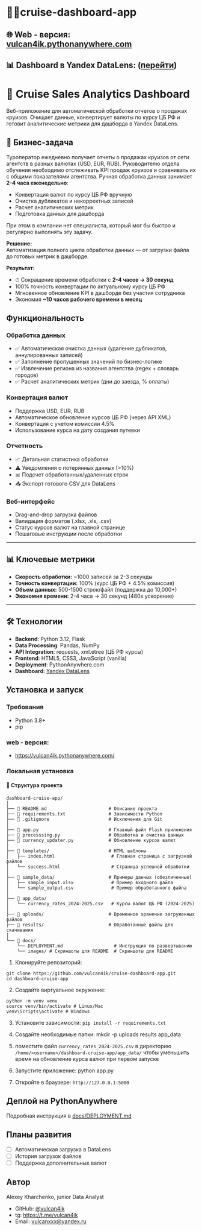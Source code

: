 # 🌊🚢cruise-dashboard-app

## 🌐 **Web - версия:** [vulcan4ik.pythonanywhere.com](https://vulcan4ik.pythonanywhere.com/)
## 📊 **Dashboard в Yandex DataLens:** ([перейти](https://datalens.ru/z699juka5120k))



# 🚢 Cruise Sales Analytics Dashboard

Веб-приложение для автоматической обработки отчетов о продажах круизов. Очищает данные, конвертирует валюты по курсу ЦБ РФ и готовит аналитические метрики для дашборда в Yandex DataLens.


## 💼 Бизнес-задача

Туроператор ежедневно получает отчеты о продажах круизов от сети агентств в разных валютах (USD, EUR, RUB). Руководителю отдела обучения необходимо отслеживать KPI продаж круизов и сравнивать их с общими показателями агентства.
Ручная обработка данных занимает **2-4 часа еженедельно**:
- Конвертация валют по курсу ЦБ РФ вручную
- Очистка дубликатов и некорректных записей
- Расчет аналитических метрик
- Подготовка данных для дашборда

При этом в компании нет специалиста, который мог бы быстро и регулярно выполнять эту задачу.

**Решение:**  
Автоматизация полного цикла обработки данных — от загрузки файла до готовых метрик в дашборде.

**Результат:**  
- ⏱ Сокращение времени обработки с **2-4 часов → 30 секунд**
-  100% точность конвертации по актуальному курсу ЦБ РФ
-  Мгновенное обновление KPI в дашборде без участия сотрудника
-  Экономия **~10 часов рабочего времени в месяц**

##  Функциональность

### Обработка данных
- ✅ Автоматическая очистка данных (удаление дубликатов, аннулированных записей)
- ✅ Заполнение пропущенных значений по бизнес-логике
- ✅ Извлечение региона из названия агентства (regex + словарь городов)
- ✅ Расчет аналитических метрик (дни до заезда, % оплаты)

### Конвертация валют
-  Поддержка USD, EUR, RUB
-  Автоматическое обновление курсов ЦБ РФ (через API XML)
-  Конвертация с учетом комиссии 4.5%
-  Использование курса на дату создания путевки

### Отчетность
- 📈 Детальная статистика обработки
- ⚠️ Уведомления о потерянных данных (>10%)
- 📊 Подсчет обработанных/удаленных строк
- 📥 Экспорт готового CSV для DataLens

### Веб-интерфейс
-  Drag-and-drop загрузка файлов
-  Валидация форматов (.xlsx, .xls, .csv)
-  Статус курсов валют на главной странице
-  Пошаговые инструкции после обработки

---

## 📊 Ключевые метрики

- **Скорость обработки:** ~1000 записей за 2-3 секунды
- **Точность конвертации:** 100% (курс ЦБ РФ + 4.5% комиссия)
- **Объем данных:** 500-1500 строк/файл (поддержка до 10,000+)
- **Экономия времени:** 2-4 часа → 30 секунд (480x ускорение)

---

## 🛠️ Технологии

- **Backend**: Python 3.12, Flask
- **Data Processing**: Pandas, NumPy
- **API Integration**: requests, xml.etree (ЦБ РФ курсы)
- **Frontend**: HTML5, CSS3, JavaScript (vanilla)
- **Deployment**: PythonAnywhere.com
- **Dashboard**: [Yandex DataLens](ссылка_на_дашборд)

## Установка и запуск

### Требования
- Python 3.8+
- pip

### web - версия:
- https://vulcan4ik.pythonanywhere.com/

### Локальная установка
#### 📂 Структура проекта

```
dashboard-cruise-app/
│
├── 📄 README.md                       # Описание проекта
├── 📄 requirements.txt                # Зависимости Python
├── 📄 .gitignore                      # Исключения для Git
│
├── 🐍 app.py                          # Главный файл Flask приложения
├── 🐍 processsing.py                  # Обработка и очистка данных
├── 🐍 currency_updater.py             # Обновление курсов валют 
│
├── 📁 templates/                      # HTML шаблоны
│   ├── index.html                     # Главная страница с загрузкой файлов
│   └── success.html                   # Страница успешной обработки
│
├── 📁 sample_data/                    # Примеры данных (обезличенные)
│   ├── sample_input.xlsx              # Пример входного файла
│   └── sample_output.csv              # Пример обработанного файла
│
├── 📁 app_data/
│   └── currency_rates_2024-2025.csv   # Курсы валют ЦБ РФ (2024-2025)
│
├── 📁 uploads/                        # Временное хранение загруженных файлов
├── 📁 results/                        # Обработанные файлы для скачивания
│
└── 📁 docs/
    └── DEPLOYMENT.md                   # Инструкция по развертыванию
    └── images/ # Скриншоты для README  # Скриншоты для README               
```

1. Клонируйте репозиторий:
```
git clone https://github.com/vulcan4ik/cruise-dashboard-app.git
cd dashboard-cruise-app
```
2. Создайте виртуальное окружение:
```
python -m venv venv
source venv/bin/activate # Linux/Mac
venv\Scripts\activate # Windows
```
3. Установите зависимости:
`pip install -r requirements.txt`

4. Создайте необходимые папки:
mkdir -p uploads results app_data

5. поместите файл `currency_rates_2024-2025.csv` в директорию `/home/<username>/dashboard-cruise-app/app_data/` чтобы уменьшить время на обновление курса валют при первом запуске

5. Запустите приложение:
python app.py

6. Откройте в браузере: `http://127.0.0.1:5000`


## Деплой на PythonAnywhere

Подробная инструкция в [docs/DEPLOYMENT.md](docs/DEPLOYMENT.md)


## Планы развития

- [ ] Автоматическая загрузка в DataLens 
- [ ] История загрузок файлов
- [ ] Поддержка дополнительных валют

## Автор

Alexey Kharchenko, junior Data Analyst
- GitHub: [@vulcan4ik](https://github.com/vulcan4ik)
- tg: https://t.me/vulcan4ik
- Email: vulcanxxx@yandex.ru  

